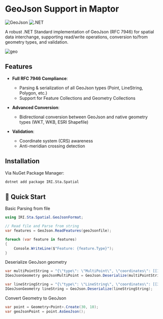 # GeoJson Support in Maptor

![GeoJson](https://img.shields.io/badge/GeoJson-RFC_7946_compliant-blue) 
![.NET](https://img.shields.io/badge/.NET-Standard_2.0-green)

A robust .NET Standard implementation of GeoJson (RFC 7946) for spatial data interchange, supporting read/write operations, conversion to/from geometry types, and validation.

![geo](https://github.com/user-attachments/assets/21ea02ee-f3a9-4fc7-bfe7-1f9c15977fd6)

## Features

- **Full RFC 7946 Compliance**:
  - Parsing & serialization of all GeoJson types (Point, LineString, Polygon, etc.)
  - Support for Feature Collections and Geometry Collections
    
- **Advanced Conversion**:
  - Bidirectional conversion between GeoJson and native geometry types (WKT, WKB, ESRI Shapefile)
  
- **Validation**:
  - Coordinate system (CRS) awareness
  - Anti-meridian crossing detection
  

## Installation

Via NuGet Package Manager:
```bash
dotnet add package IRI.Sta.Spatial
```

## 🚀 Quick Start
Basic Parsing from file

```C#
using IRI.Sta.Spatial.GeoJsonFormat;

// Read file and Parse from string
var features = GeoJson.ReadFeatures(geoJsonfile);

foreach (var feature in features)
{
    Console.WriteLine($"Feature: {feature.Type}");
}
```

Deserialize GeoJson geometry

```C#
var multiPointString = "{\"type\": \"MultiPoint\", \"coordinates\": [[10.1, 40.1], [40.1, 30.1], [20.1, 20.1], [30.1, 10.1]]}";
IGeoJsonGeometry geoJsonMultiPoint = GeoJson.Deserialize(multiPointString);

var lineStringString = "{\"type\": \"LineString\", \"coordinates\": [[30.1, 10.1], [10.1, 30.1], [40.1, 40.1]]}";
IGeoJsonGeometry lineString = GeoJson.Deserialize(lineStringString);
```

Convert Geometry to GeoJson
```C#
var point = Geometry<Point>.Create(30, 10);
var geoJsonPoint = point.AsGeoJson();
```
